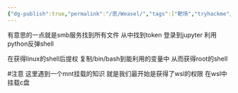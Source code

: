 ```yaml
---
{"dg-publish":true,"permalink":"/思/Weasel/","tags":["靶场","tryhackme","oscp"]}
---
```



有意思的一点就是smb服务找到所有文件 从中找到token 登录到jupyter 利用python反弹shell

在获得linux的shell后提权 复制/bin/bash到能利用的变量中 从而获得root的shell

#注意 这里遇到一个mnt挂载的知识 就是我们最开始是获得了wsl的权限 在wsl中挂载c盘